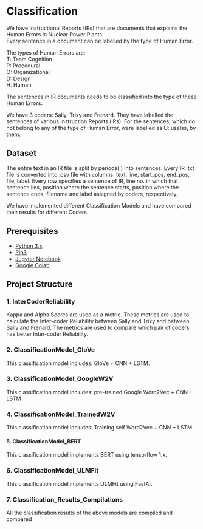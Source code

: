 # Classification

We have Instructional Reports (IRs) that are documents that explains the Human Errors in Nuclear Power Plants. <br>
Every sentence in a document can be labelled by the type of Human Error. <br>

The types of Human Errors are: <br>
T: Team Cognition <br>
P: Procedural <br>
O: Organizational <br>
D: Design <br>
H: Human <br>

The sentences in IR documents needs to be classified into the type of these Human Errors.

We have 3 coders: Sally, Trixy and Frenard. They have labelled the sentences of various Instruction Reports (IRs).
For the sentences, which do not belong to any of the type of Human Error, were labelled as U: uselss, by them.

## Dataset
The entire text in an IR file is split by periods(.) into sentences.
Every IR .txt file is converted into .csv file with columns: text, line, start_pos, end_pos, file, label.
Every row specifies a sentence of IR, line no. in which that sentence lies, position where the sentence
starts, position where the sentence ends, filename and label assigned by coders, respectively.

We have implemented different Classification Models and have compared their results for different Coders.

## Prerequisites
- <a href="https://realpython.com/installing-python/"> Python 3.x </a> 
- <a href="https://pip.pypa.io/en/stable/installing/"> Pip3 </a>
- <a href="https://jupyter.org/install"> Jupyter Notebook </a>
- <a href="https://colab.research.google.com/notebooks/intro.ipynb#recent=true"> Google Colab </a>

## Project Structure

### 1. InterCoderReliability
Kappa and Alpha Scores are used as a metric. These metrics are used to calculate the Inter-coder Reliability between 
Sally and Trixy and between Sally and Frenard. The metrics are used to compare which pair of coders has better 
Inter-coder Reliability.

### 2. ClassificationModel_GloVe
This classification model includes: GloVe + CNN + LSTM.

### 3. ClassificationModel_GoogleW2V
This classification model includes: pre-trained Google Word2Vec + CNN + LSTM

### 4. ClassificationModel_TrainedW2V
This classification model includes: Training self Word2Vec + CNN + LSTM

#### 5. ClassificationModel_BERT
This classification model implements BERT using tensorflow 1.x.

### 6. ClassificationModel_ULMFit
This classification model implements ULMFit using FastAI. 

### 7. Classification_Results_Compilations
All the classification results of the above models are compiled and compared
